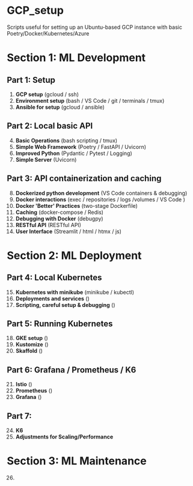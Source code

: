 # GCP_setup
Scripts useful for setting up an Ubuntu-based GCP instance with basic Poetry/Docker/Kubernetes/Azure

# Section 1: ML Development

## Part 1: Setup
1. **GCP setup** (gcloud / ssh)
2. **Environment setup** (bash / VS Code / git / terminals / tmux)
3. **Ansible for setup** (gcloud / ansible)

## Part 2: Local basic API
4. **Basic Operations** (bash scripting / tmux)
5. **Simple Web Framework** (Poetry / FastAPI / Uvicorn)
6. **Improved Python** (Pydantic / Pytest / Logging)
7. **Simple Server** (Uvicorn)

## Part 3: API containerization and caching
8. **Dockerized python development** (VS Code containers & debugging)
9. **Docker interactions** (exec / repositories / logs /volumes / VS Code )
10. **Docker 'Better' Practices** (two-stage Dockerfile)
11. **Caching** (docker-compose / Redis)
12. **Debugging with Docker** (debugpy)
13. **RESTful API** (RESTful API)
14. **User Interface** (Streamlit / html / htmx / js)

# Section 2: ML Deployment

## Part 4: Local Kubernetes
15. **Kubernetes with minikube** (minikube / kubectl)
16. **Deployments and services** ()
17. **Scripting, careful setup & debugging** ()

## Part 5: Running Kubernetes
18. **GKE setup** ()
19. **Kustomize** ()
20. **Skaffold** ()

## Part 6: Grafana / Prometheus / K6
21. **Istio** ()
22. **Prometheus** ()
23. **Grafana** ()

## Part 7: 
24. **K6**
25. **Adjustments for Scaling/Performance**

# Section 3: ML Maintenance

26. 